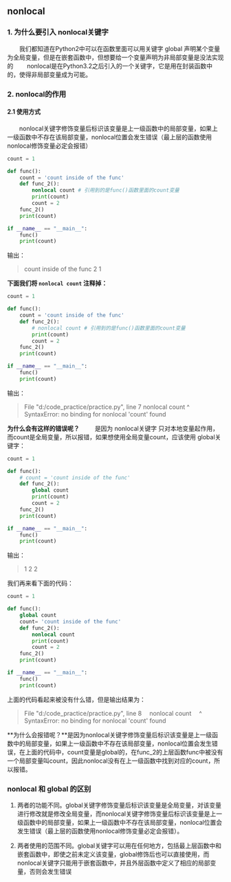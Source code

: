 ## nonlocal
### 1. 为什么要引入 nonlocal关键字
&emsp;&emsp;我们都知道在Python2中可以在函数里面可以用关键字 global 声明某个变量为全局变量，但是在嵌套函数中，但想要给一个变量声明为非局部变量是没法实现的
&emsp;&emsp;nonlocal是在Python3.2之后引入的一个关键字，它是用在封装函数中的，使得非局部变量成为可能。

### 2. nonlocal的作用
#### 2.1 使用方式
&emsp;&emsp;nonlocal关键字修饰变量后标识该变量是上一级函数中的局部变量，如果上一级函数中不存在该局部变量，nonlocal位置会发生错误（最上层的函数使用nonlocal修饰变量必定会报错）
```python
count = 1

def func():
    count = 'count inside of the func'
    def func_2():
        nonlocal count # 引用到的是func()函数里面的count变量
        print(count)
        count = 2
    func_2()
    print(count)

if __name__ == "__main__":
    func()
    print(count)

```
输出：
> count inside of the func
2
1

**下面我们将 `nonlocal count` 注释掉：**
```python
count = 1

def func():
    count = 'count inside of the func'
    def func_2():
        # nonlocal count # 引用到的是func()函数里面的count变量
        print(count)
        count = 2
    func_2()
    print(count)

if __name__ == "__main__":
    func()
    print(count)

```
输出：
>  File "d:/code_practice/practice.py", line 7
    nonlocal count
    ^
SyntaxError: no binding for nonlocal 'count' found 

**为什么会有这样的错误呢？** 
&emsp;&emsp; 是因为 nonlocal关键字 只对本地变量起作用，而count是全局变量，所以报错，如果想使用全局变量count，应该使用 global关键字：
```python
count = 1

def func():
    # count = 'count inside of the func'
    def func_2():
        global count
        print(count)
        count = 2
    func_2()
    print(count)

if __name__ == "__main__":
    func()
    print(count)
```
输出：
> 1
2
2

我们再来看下面的代码：
```python
count = 1

def func():
    global count 
    count= 'count inside of the func'
    def func_2():
        nonlocal count
        print(count)
        count = 2
    func_2()
    print(count)

if __name__ == "__main__":
    func()
    print(count)
```
上面的代码看起来被没有什么错，但是输出结果为：
> File "d:/code_practice/practice.py", line 8
&emsp;nonlocal count
&emsp;^
&emsp;SyntaxError: no binding for nonlocal 'count' found

**为什么会报错呢？**是因为nonlocal关键字修饰变量后标识该变量是上一级函数中的局部变量，如果上一级函数中不存在该局部变量，nonlocal位置会发生错误，在上面的代码中，count变量是global的，在func_2的上层函数func中被没有一个局部变量叫count，因此nonlocal没有在上一级函数中找到对应的count，所以报错。



### nonlocal 和 global 的区别
1. 两者的功能不同。global关键字修饰变量后标识该变量是全局变量，对该变量进行修改就是修改全局变量，而nonlocal关键字修饰变量后标识该变量是上一级函数中的局部变量，如果上一级函数中不存在该局部变量，nonlocal位置会发生错误（最上层的函数使用nonlocal修饰变量必定会报错）。

2. 两者使用的范围不同。global关键字可以用在任何地方，包括最上层函数中和嵌套函数中，即使之前未定义该变量，global修饰后也可以直接使用，而nonlocal关键字只能用于嵌套函数中，并且外层函数中定义了相应的局部变量，否则会发生错误
